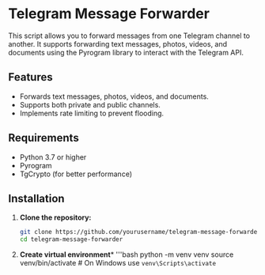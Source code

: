 # Telegram Message Forwarder

This script allows you to forward messages from one Telegram channel to another. It supports forwarding text messages, photos, videos, and documents using the Pyrogram library to interact with the Telegram API.

## Features
- Forwards text messages, photos, videos, and documents.
- Supports both private and public channels.
- Implements rate limiting to prevent flooding.

## Requirements
- Python 3.7 or higher
- Pyrogram
- TgCrypto (for better performance)

## Installation

1. **Clone the repository:**
   ```bash
   git clone https://github.com/yourusername/telegram-message-forwarder.git
   cd telegram-message-forwarder
2. **Create virtual environment***
   '''bash
   python -m venv venv
   source venv/bin/activate   # On Windows use `venv\Scripts\activate`
 
